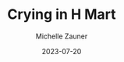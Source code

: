 ---
title: "Crying in H Mart"
layout: book-review
author: "Michelle Zauner"
ISBN13: 9780525657750
cover: https://books.google.com/books/content?id=kRjzDwAAQBAJ&printsec=frontcover&img=1&zoom=1&edge=curl&source=gbs_api
canon: true
tags: book
date: 2023-07-20
---